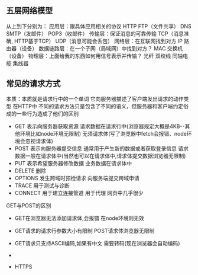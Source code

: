 #

## 五层网络模型
从上到下分别为：
应用层：跟具体应用相关的协议                HTTP FTP（文件共享） DNS SMTP（发邮件） POP3（收邮件）
传输层：保证消息的可靠传输                  TCP（消息准确, HTTP基于TCP） UDP（消息可能会丢包）
网络层：在互联网找到对方                    IP 路由器（设备）
数据链路层：在一个子网（局域网）中找到对方？    MAC 交换机（设备）
物理层：上面给我的东西如何用信号表示并传输？   光纤 双绞线 同轴电缆 集线器


## 常见的请求方式
本质：本质就是请求行中的一个单词 它向服务器描述了客户端发出请求的动作类型
在HTTP中 不同的请求方法只是包含了不同的语义，但服务器和客户端约定俗成的一些行为造成了他们的区别

- GET 表示向服务器获取资源 请求数据在请求行中(浏览器规定大概是4KB--其他环境比如node环境无限制) 无须请求体(写了浏览器中fetch会报错、node环境会忽视请求体)
- POST 表示向服务器提交信息 通常用于产生新的数据或者获取登录信息 请求数据一般在请求体中(当然也可以在请求体中,请求体提交数据浏览器无限制)
- PUT 表示希望服务器修改数据 业务数据在请求体中
- DELETE 删除
- OPTIONS 发生跨域时预检请求 向服务端提交跨域申请
- TRACE 用于测试与诊断
- CONNECT 用于建立连接管道 用于代理 网页中几乎很少

GET与POST的区别
- GET在浏览器无法添加请求体,会报错 在node环境则无效
- GET请求的请求行参数大小有限制 POST请求体浏览器无限制
- GET请求只支持ASCII编码,如果有中文 需要转码(现在浏览器会自动编码)
- 


- HTTPS